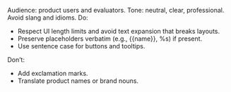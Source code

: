 Audience: product users and evaluators.
Tone: neutral, clear, professional. Avoid slang and idioms.
Do:
- Respect UI length limits and avoid text expansion that breaks layouts.
- Preserve placeholders verbatim (e.g., {{name}}, %s) if present.
- Use sentence case for buttons and tooltips.

Don’t:
- Add exclamation marks.
- Translate product names or brand nouns.
